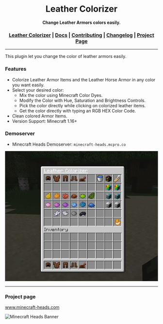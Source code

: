 <div align="center">
<h1>Leather Colorizer</h1>
<strong>Change Leather Armors colors easily.</strong>
<h3>
    <a href="https://github.com/LordRazen/leather-colorizer/blob/main/README.md">Leather Colorizer</a>
    <span> | </span>
    <a href="https://github.com/LordRazen/leather-colorizer/blob/main/docs/DOCS.md">Docs</a>
    <span> | </span>
    <a href="https://github.com/LordRazen/leather-colorizer/blob/main/docs/CONTRIBUTING.md">Contributing</a>
    <span> | </span>
    <a href="https://github.com/LordRazen/leather-colorizer/blob/main/docs/CHANGELOG.md">Changelog</a>
    <span> | </span>
    <a href="https://www.spigotmc.org/resources/leather-colorizer.99462/" target="_blank">Project Page</a>
</h3>
</div>

<hr>

This plugin let you change the color of leather armors easily.

### Features
- Colorize Leather Armor Items and the Leather Horse Armor in any color you want easily.
- Select your desired color:
    - Mix the color using Minecraft Color Dyes.
    - Modify the Color with Hue, Saturation and Brightness Controls.
    - Pick the color directly while clicking on colorized leather items.
    - Get the color directly with typing an RGB HEX Color Code.
- Clean colored Armor Items.
- Version Support: Minecraft 1.16+

### Demoserver
- Minecraft Heads Demoserver: `minecraft-heads.mcpro.co`

<img src="docs/LeatherColorizer.gif">

<hr>

### Project page

www.minecraft-heads.com

![Minecraft Heads Banner](https://minecraft-heads.com/images/banners/minecraft-heads_halfbanner_234x60.png)